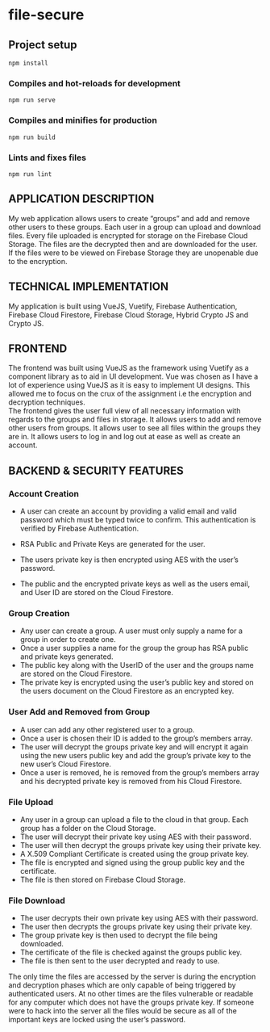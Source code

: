 # file-secure

## Project setup
```
npm install
```

### Compiles and hot-reloads for development
```
npm run serve
```

### Compiles and minifies for production
```
npm run build
```

### Lints and fixes files
```
npm run lint
```

##	APPLICATION DESCRIPTION
My web application allows users to create “groups” and add and remove other users to these groups. Each user in a group can upload and download files. Every file uploaded is encrypted for storage on the Firebase Cloud Storage. The files are the decrypted then and are downloaded for the user. If the files were to be viewed on Firebase Storage they are unopenable due to the encryption.

##	TECHNICAL IMPLEMENTATION
My application is built using VueJS, Vuetify, Firebase Authentication, Firebase Cloud Firestore, Firebase Cloud Storage, Hybrid Crypto JS and Crypto JS.

##	FRONTEND
The frontend was built using VueJS as the framework using Vuetify as a component library as to aid in UI development. Vue was chosen as I have a lot of experience using VueJS as it is easy to implement UI designs. This allowed me to focus on the crux of the assignment i.e the encryption and decryption techniques.  
The frontend gives the user full view of all necessary information with regards to the groups and files in storage. It allows users to add and remove other users from groups. It allows user to see all files within the groups they are in. It allows users to log in and log out at ease as well as create an account.

##	BACKEND & SECURITY FEATURES
###	Account Creation
* A user can create an account by providing a valid email and valid password which must be typed twice to confirm. This authentication is verified by Firebase Authentication.

* RSA Public and Private Keys are generated for the user.
* The users private key is then encrypted using AES with the user’s password.
* The public and the encrypted private keys as well as the users email, and User ID are stored on the Cloud Firestore.

###	Group Creation
* Any user can create a group. A user must only supply a name for a group in order to create one.
* Once a user supplies a name for the group the group has RSA public and private keys generated.
* The public key along with the UserID of the user and the groups name are stored on the Cloud Firestore.
* The private key is encrypted using the user’s public key and stored on the users document on the Cloud Firestore as an encrypted key.

### User Add and Removed from Group
* A user can add any other registered user to a group.
* Once a user is chosen their ID is added to the group’s members array.
* The user will decrypt the groups private key and will encrypt it again using the new users public key and add the group’s private key to the new user’s Cloud  Firestore.
* Once a user is removed, he is removed from the group’s members array and his decrypted private key is removed from his Cloud Firestore.

###	File Upload
*	Any user in a group can upload a file to the cloud in that group. Each group has a folder on the Cloud Storage.
*	The user will decrypt their private key using AES with their password.
*	The user will then decrypt the groups private key using their private key.
*	A X.509 Compliant Certificate is created using the group private key.
*	The file is encrypted and signed using the group public key and the certificate.
*	The file is then stored on Firebase Cloud Storage.

###	File Download
*	The user decrypts their own private key using AES with their password.
*	The user then decrypts the groups private key using their private key.
*	The group private key is then used to decrypt the file being downloaded.
*	The certificate of the file is checked against the groups public key.
*	The file is then sent to the user decrypted and ready to use.

The only time the files are accessed by the server is during the encryption and decryption phases which are only capable of being triggered by authenticated users. At no other times are the files vulnerable or readable for any computer which does not have the groups private key. If someone were to hack into the server all the files would be secure as all of the important keys are locked using the user’s password. 
